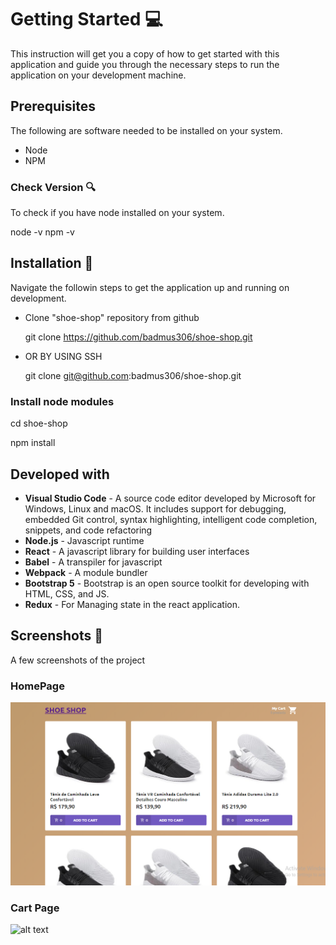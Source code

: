 # Getting Started  :computer:

This instruction will get you a copy of how to get started with this application and guide you through the necessary steps to run the application on your development machine.

## Prerequisites 

The following are software needed to be installed on your system.

* Node
* NPM

### Check Version :mag:

To check if you have node installed on your system.

node -v 
npm -v

## Installation :floppy_disk:

Navigate the followin steps to get the application up and running on development.

* Clone "shoe-shop" repository from github  

    git clone https://github.com/badmus306/shoe-shop.git

* OR BY USING SSH

    git clone git@github.com:badmus306/shoe-shop.git
    
### Install node modules

cd shoe-shop

npm install

## Developed with

*  **Visual Studio Code** - A source code editor developed by Microsoft for Windows, Linux and macOS. It includes support for debugging, embedded Git control, syntax highlighting, intelligent code completion, snippets, and code refactoring
* **Node.js** - Javascript runtime
* **React** - A javascript library for building user interfaces
* **Babel** - A transpiler for javascript
* **Webpack** - A module bundler
* **Bootstrap 5** - Bootstrap is an open source toolkit for developing with HTML, CSS, and JS.
*  **Redux** - For Managing state in the react application.

## Screenshots  📸

A few screenshots of the project

### HomePage

![alt text](https://github.com/badmus306/shoe-shop/raw/master/src/assets/images/screenshot_1.png "Logo Title Text 1")


### Cart Page

![alt text](https://github.com/badmus306/shoe-shop/raw/master/src/assets/images/screenshot_3.png "Logo Title Text 1")






